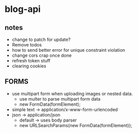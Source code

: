 # blog-api

## notes

- change to patch for update?
- Remove todos
- how to send better error for unique constraint violation
- change cors crap once done
- refresh token stuff
- clearing cookies

## FORMS

- use multipart form when uploading images or nested data.
  - use multer to parse multipart form data
  - new FormData(formElement);
- simple text -> application/x-www-form-urlencoded
- json -> application/json
  - default -> uses body parser
  - new URLSearchParams(new FormData(formElement));
